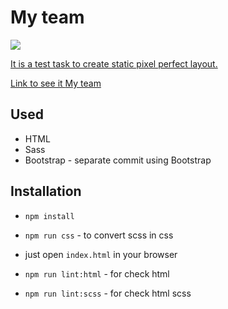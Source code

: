 # My team

<a href="https://github.com/Loresina/myTeamLayoutTest/actions"><img src="https://github.com/Loresina/myTeamLayoutTest/actions/workflows/ci.yml/badge.svg" />

It is a test task to create static pixel perfect layout.

Link to see it [My team](https://my-team-layout-test.vercel.app/)

## Used

- HTML
- Sass
- Bootstrap - separate commit using Bootstrap

## Installation

- `npm install`
- `npm run css` - to convert scss in css
- just open `index.html` in your browser  

- `npm run lint:html` - for check html
- `npm run lint:scss` -  for check html scss


